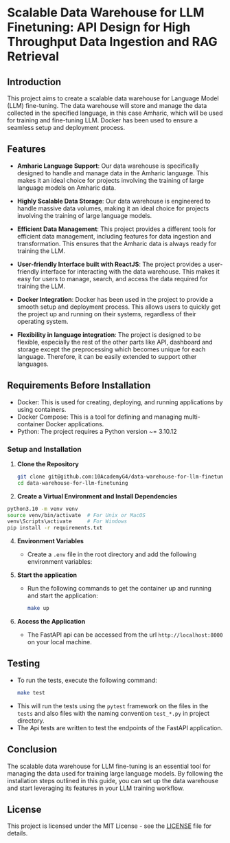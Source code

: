 # Scalable Data Warehouse for LLM Finetuning: API Design for High Throughput Data Ingestion and RAG Retrieval

## Introduction

This project aims to create a scalable data warehouse for Language Model (LLM) fine-tuning. The data warehouse will store and manage the data collected in the specified language, in this case Amharic, which will be used for training and fine-tuning LLM. Docker has been used to ensure a seamless setup and deployment process.

## Features

- **Amharic Language Support**: Our data warehouse is specifically designed to handle and manage data in the Amharic language. This makes it an ideal choice for projects involving the training of large language models on Amharic data.

- **Highly Scalable Data Storage**: Our data warehouse is engineered to handle massive data volumes, making it an ideal choice for projects involving the training of large language models.

- **Efficient Data Management**: This project provides a different tools for efficient data management, including features for data ingestion and transformation. This ensures that the Amharic data is always ready for training the LLM.

- **User-friendly Interface built with ReactJS**: The project provides a user-friendly interface for interacting with the data warehouse. This makes it easy for users to manage, search, and access the data required for training the LLM.

- **Docker Integration**: Docker has been used in the project to provide a smooth setup and deployment process. This allows users to quickly get the project up and running on their systems, regardless of their operating system.

- **Flexibility in language integration**: The project is designed to be flexible, especially the rest of the other parts like API, dashboard and storage except the preprocessing which becomes unique for each language. Therefore, it can be easily extended to support other languages.

## Requirements Before Installation
  - Docker: This is used for creating, deploying, and running applications by using containers.
  - Docker Compose: This is a tool for defining and managing multi-container Docker applications.
  - Python: The project requires a Python version ~= 3.10.12

### Setup and Installation
1. **Clone the Repository**
    ```bash
    git clone git@github.com:10AcademyG4/data-warehouse-for-llm-finetuning.git
    cd data-warehouse-for-llm-finetuning
    ```

2. **Create a Virtual Environment and Install Dependencies**
```bash
python3.10 -m venv venv
source venv/bin/activate  # For Unix or MacOS
venv\Scripts\activate     # For Windows
pip install -r requirements.txt
```

4. **Environment Variables**
    - Create a `.env` file in the root directory and add the following environment variables:

5. **Start the application**

   - Run the following commands to get the container up and running and start the application:
      ```bash
     make up
      ```

6. **Access the Application**
   - The FastAPI api can be accessed from the url `http://localhost:8000` on your local machine.

## Testing
- To run the tests, execute the following command:
    ```bash
    make test
    ```
- This will run the tests using the `pytest` framework on the files in the `tests`  and also files with the naming convention `test_*.py` in project directory.
- The Api tests are written to test the endpoints of the FastAPI application.
    
## Conclusion
The scalable data warehouse for LLM fine-tuning is an essential tool for managing the data used for training large language models. By following the installation steps outlined in this guide, you can set up the data warehouse and start leveraging its features in your LLM training workflow.


## License
This project is licensed under the MIT License - see the [LICENSE](LICENSE) file for details.